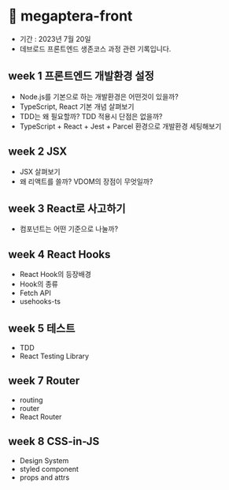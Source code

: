# 🐋 megaptera-front

- 기간 : 2023년 7월 20일
- 데브로드 프론트엔드 생존코스 과정 관련 기록입니다.

## week 1 프론트엔드 개발환경 설정

- Node.js를 기본으로 하는 개발환경은 어떤것이 있을까?
- TypeScript, React 기본 개념 살펴보기
- TDD는 왜 필요할까? TDD 적용시 단점은 없을까?
- TypeScript + React + Jest + Parcel 환경으로 개발환경 세팅해보기

## week 2 JSX

- JSX 살펴보기
- 왜 리액트를 쓸까? VDOM의 장점이 무엇일까?

## week 3 React로 사고하기

- 컴포넌트는 어떤 기준으로 나눌까?

## week 4 React Hooks

- React Hook의 등장배경
- Hook의 종류
- Fetch API
- usehooks-ts

## week 5 테스트

- TDD
- React Testing Library

## week 7 Router

- routing
- router
- React Router

## week 8 CSS-in-JS

- Design System
- styled component
- props and attrs
